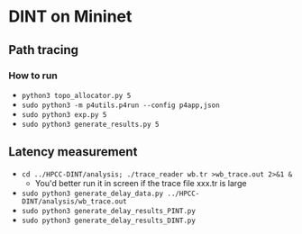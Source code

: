 # DINT on Mininet

## Path tracing

### How to run

- `python3 topo_allocator.py 5`
- `sudo python3 -m p4utils.p4run --config p4app,json`
- `sudo python3 exp.py 5`
- `sudo python3 generate_results.py 5`

## Latency measurement

- `cd ../HPCC-DINT/analysis; ./trace_reader wb.tr >wb_trace.out 2>&1 &`
	+ You'd better run it in screen if the trace file xxx.tr is large
- `sudo python3 generate_delay_data.py ../HPCC-DINT/analysis/wb_trace.out`
- `sudo python3 generate_delay_results_PINT.py`
- `sudo python3 generate_delay_results_DINT.py`
